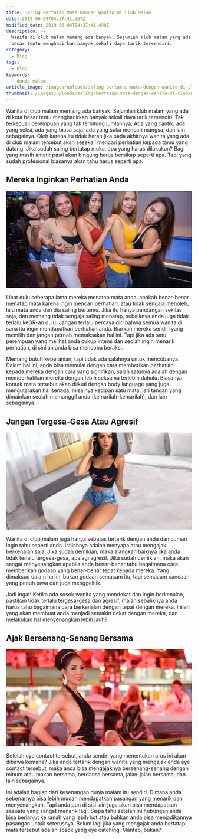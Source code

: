 ```yaml
---
title: Saling Bertatap Mata Dengan Wanita Di Club Malam
date: 2019-06-04T04:37:41.337Z
modified_date: 2019-06-04T04:37:41.498Z
description: >-
  Wanita di club malam memang ada banyak. Sejumlah klub malam yang ada di kota
  besar tentu menghadirkan banyak sekali daya tarik tersendiri.
category:
  - Blog
tags:
  - blog
keywords:
  - dunia malam
article_image: /images/uploads/saling-bertatap-mata-dengan-wanita-di-club-malam-2.jpg
thumbnail: /images/uploads/saling-bertatap-mata-dengan-wanita-di-club-malam-2-016.jpg
---
```

Wanita di club malam memang ada banyak. Sejumlah klub malam yang ada di kota besar tentu menghadirkan banyak sekali daya tarik tersendiri. Tak terkecuali perempuan yang tak terhitung jumlahnya. Ada yang cantik, ada yang seksi, ada yang biasa saja, ada yang suka mencari mangsa, dan lain sebagainya. Oleh karena itu tidak heran jika pada akhirnya wanita yang ada di club malam tersebut akan sesekali mencari perhatian kepada tamu yang datang. Jika sudah saling bertatap muka, apa yang harus dilakukan? Bagi yang masih amatir pasti akan bingung harus bersikap seperti apa. Tapi yang sudah profesional biasanya akan tahu harus seperti apa.



## Mereka Inginkan Perhatian Anda

![Saling Bertatap Mata Dengan Wanita Di Club Malam](/images/uploads/saling-bertatap-mata-dengan-wanita-di-club-malam-1.jpg)

Lihat dulu seberapa lama mereka menatap mata anda, apakah benar-benar menatap mata karena ingin mencari perhatian, atau tidak sengaja menoleh, lalu mata anda dan dia saling bertemu. Jika itu hanya pandangan sekilas saja, dan memang tidak sengaja saling menatap, sebaiknya anda juga tidak terlalu keGR-an dulu. Jangan terlalu percaya diri bahwa semua wanita di sana itu ingin mendapatkan perhatian anda. Biarkan mereka sendiri yang memilih dan jangan pernah memaksakan hal ini. Tapi jika ada satu perempuan yang melihat anda cukup intens dan seolah ingin menarik perhatian, di sinilah anda bisa mencoba beraksi.

Memang butuh keberanian, tapi tidak ada salahnya untuk mencobanya. Dalam hal ini, anda bisa memulai dengan cara memberikan perhatian kepada mereka dengan cara yang signifikan, salah satunya adalah dengan memperhatikan mereka dengan lebih seksama terlebih dahulu. Biasanya kontak mata tersebut akan diikuti dengan body language yang juga mengutarakan hal senada, misalnya kedipan satu mata, jari tangan yang dimainkan seolah memanggil anda (kemarilah-kemarilah), dan lain sebagainya.



## Jangan Tergesa-Gesa Atau Agresif

![Saling Bertatap Mata Dengan Wanita Di Club Malam](/images/uploads/saling-bertatap-mata-dengan-wanita-di-club-malam-2.jpg)

Wanita di club malam juga hanya sebatas tertarik dengan anda dan cuman ingin tahu seperti anda. Istilahnya adalah menyapa atau mengajak berkenalan saja. Jika sudah demikian, maka alangkah baiknya jika anda tidak terlalu tergesa-gesa, apalagi agresif. Jika sudah demikian, maka akan sangat menyenangkan apabila anda benar-benar tahu bagaimana cara memberikan godaan yang benar-benar tepat kepada mereka. Yang dimaksud dalam hal ini bukan godaan semacam itu, tapi semacam candaan yang penuh tawa dan juga menggelitik.

Jadi ingat! Ketika ada sosok wanita yang mendekat dan ingin berkenalan, pastikan tidak terlalu tergesa-gesa dan agresif, malah sebaliknya anda harus tahu bagaimana cara berkenalan dengan tepat dengan mereka. Inilah yang akan membuat anda menjadi semakin dekat dengan mereka, dan melakukan hal menyenangkan lebih jauh?



## Ajak Bersenang-Senang Bersama

![Saling Bertatap Mata Dengan Wanita Di Club Malam](/images/uploads/saling-bertatap-mata-dengan-wanita-di-club-malam-3.jpg)

Setelah eye contact tersebut, anda sendiri yang menentukan arus ini akan dibawa kemana? Jika anda tertarik dengan wanita yang mengajak anda eye contact tersebut, maka anda bisa mengajaknya bersenang-senang dengan minum atau makan bersama, berdansa bersama, jalan-jalan bersama, dan lain sebagainya.

Ini adalah bagian dari kesenangan dunia malam itu sendiri. Dimana anda sebenarnya bisa lebih mudah mendapatkan pasangan yang menarik dan menyenangkan. Tapi anda pun di sisi lain juga akan bisa mendapatkan sesuatu yang sangat menarik lagi. Siapa tahu setelah ini hubungan anda bisa berlanjut ke ranah yang lebih hot atau bahkan anda bisa menjadikannya pasangan untuk seterusnya. Belum lagi jika yang mengajak anda bertatap mata tersebut adalah sosok yang eye catching. Mantab, bukan?
